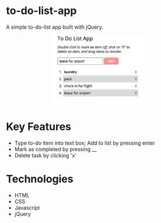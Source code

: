 # to-do-list-app

A simple to-do-list app built with jQuery.

<p align="center">
  <img src="todo.png" width="250" title="hover text">
</p>

# Key Features
* Type to-do item into text box; Add to list by pressing enter
* Mark as completed by pressing __
* Delete task by clicking 'x'

# Technologies
* HTML
* CSS
* Javascript
* jQuery
